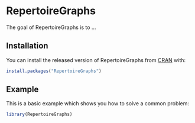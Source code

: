 
<!-- README.md is generated from README.Rmd. Please edit that file -->

# RepertoireGraphs

<!-- badges: start -->
<!-- badges: end -->

The goal of RepertoireGraphs is to …

## Installation

You can install the released version of RepertoireGraphs from
[CRAN](https://CRAN.R-project.org) with:

``` r
install.packages("RepertoireGraphs")
```

## Example

This is a basic example which shows you how to solve a common problem:

``` r
library(RepertoireGraphs)
```

